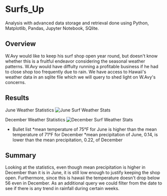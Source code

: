 # Surfs_Up 
Analysis with advanced data storage and retrieval done using Python, Matplotlib, Pandas, Jupyter Notebook, SQlite. 

## Overview
W.Avy would like to keep his surf shop open year round, but doesn't know whether this is a fruitful endeavor considering the seasonal weather patterns. W.Avy would have diffulty running a profitable business if he had to close shop too frequently due to rain. We have access to Hawaii's weather data in an sqlite file which we will query to shed light on W.Avy's concerns.

## Results

June Weather Statistics
![June Surf Weather Stats](https://user-images.githubusercontent.com/67844710/192931728-87521799-66bd-4018-936e-8b7d6f2119f6.png)


December Weather Statistics
![December Surf Weather Stats](https://user-images.githubusercontent.com/67844710/192931911-48b2392a-60dc-4a42-97bc-f51ee5cfcd1f.png)

* Bullet list
  *mean temperature of 75°F for June is higher than the mean temperature of 71°F for December
  *mean precipitation of June, 0.14, is lower than the mean precipitation, 0.22, of December

## Summary

Looking at the statistics, even though mean precipitation is higher in December than it is in June, it is still low enough to justify keeping the shop open. Furthermore, since this is hawaii the temperature doesn't drop below 56 even in December. As an additional query we could filter from the date to see if there is any trend in rainfall during certain weeks. 
